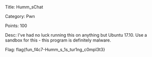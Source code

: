 Title: Humm_sChat

Category: Pwn

Points: 100

Desc: I've had no luck running this on anything but Ubuntu 17.10.  Use a sandbox for this - this program is definitely malware.

Flag: flag{fun_f4c7-Humm_s_1s_tur1ng_c0mpl3t3}
